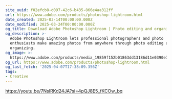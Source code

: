 ```yaml
---
site_uuid: f02efcb8-d097-42c6-b435-866e4aa312ff
url: https://www.adobe.com/products/photoshop-lightroom.html
date_created: 2025-03-14T00:00:00.000Z
date_modified: 2025-03-24T00:00:00.000Z
og_title: Download Adobe Photoshop Lightroom | Photo editing and organizing
og_description: >-
  Adobe Photoshop Lightroom lets professional photographers and photo
  enthusiasts make amazing photos from anywhere through photo editing and
  organizing.
og_image: >-
  https://www.adobe.com/products/media_19859f152b01863dd13186d11e0390e798a7165a1.jpeg?width=1200&format=pjpg&optimize=medium
og_url: https://www.adobe.com/products/photoshop-lightroom.html
og_last_fetch: '2025-04-07T17:38:09.356Z'
tags:
- Creative
---
```






https://youtu.be/7NsIRKd24JA?si=4pQJ8E5_fKCOw_bq